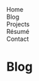 <script src="https://code.jquery.com/jquery-3.2.1.min.js"></script>
<script src="/assets/js/menu-nav.js"></script>

<div id="site-menu-home" class="site-menu">
  <div id="site-menu-button-containter-home" class="site-menu-button-container"><div id="site-menu-button-home" class="site-menu-button"><span class="site-menu-button-text">Home</span></div></div><div id="site-menu-button-container-blog" class="site-menu-button-container"><div id="site-menu-button-blog" class="site-menu-button disabled"><span class="site-menu-button-text">Blog</span></div></div><div id="site-menu-button-container-projects" class="site-menu-button-container"><div id="site-menu-button-projects" class="site-menu-button"><span class="site-menu-button-text">Projects</span></div></div><div id="site-menu-button-container-resume" class="site-menu-button-container"><div id="site-menu-button-resume" class="site-menu-button"><span class="site-menu-button-text">R&#233;sum&#233;</span></div></div><div id="site-menu-button-container-contact" class="site-menu-button-container"><div id="site-menu-button-contact" class="site-menu-button"><span class="site-menu-button-text">Contact</span></div></div>
</div>

# Blog #
